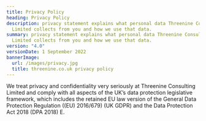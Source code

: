 ```yaml
---
title: Privacy Policy
heading: Privacy Policy
description: privacy statement explains what personal data Threenine Consulting
  Limited collects from you and how we use that data.
summary: privacy statement explains what personal data Threenine Consulting
  Limited collects from you and how we use that data.
version: "4.0"
versionDate: 1 September 2022
bannerImage:
  url: /images/privacy.jpg
  title: threenine.co.uk privacy policy
---
```

We treat privacy and confidentiality very seriously at Threenine Consulting Limited and comply with all aspects of the UK’s data protection legislative framework, which includes the retained EU law version of the General Data Protection Regulation ((EU) 2016/679) (UK GDPR) and the Data Protection Act 2018 (DPA 2018) E. 